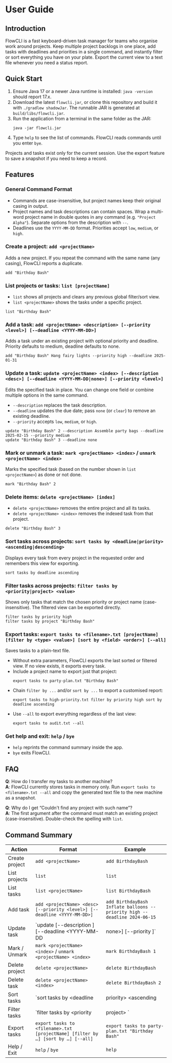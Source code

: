 # User Guide

## Introduction

FlowCLI is a fast keyboard-driven task manager for teams who organise work around projects. Keep multiple project backlogs in one place, add tasks with deadlines and priorities in a single command, and instantly filter or sort everything you have on your plate. Export the current view to a text file whenever you need a status report.

## Quick Start

1. Ensure Java 17 or a newer Java runtime is installed: `java -version` should report 17.x.
2. Download the latest `flowcli.jar`, or clone this repository and build it with `./gradlew shadowJar`. The runnable JAR is generated at `build/libs/flowcli.jar`.
3. Run the application from a terminal in the same folder as the JAR:
   ```
   java -jar flowcli.jar
   ```
4. Type `help` to see the list of commands. FlowCLI reads commands until you enter `bye`.

Projects and tasks exist only for the current session. Use the export feature to save a snapshot if you need to keep a record.

## Features

### General Command Format

- Commands are case-insensitive, but project names keep their original casing in output.
- Project names and task descriptions can contain spaces. Wrap a multi-word project name in double quotes in any command (e.g. `"Project Alpha"`). Separate options from the description with `--`.
- Deadlines use the `YYYY-MM-DD` format. Priorities accept `low`, `medium`, or `high`.

### Create a project: `add <projectName>`

Adds a new project. If you repeat the command with the same name (any casing), FlowCLI reports a duplicate.

```
add "Birthday Bash"
```

### List projects or tasks: `list [projectName]`

- `list` shows all projects and clears any previous global filter/sort view.
- `list <projectName>` shows the tasks under a specific project.

```
list "Birthday Bash"
```

### Add a task: `add <projectName> <description> [--priority <level>] [--deadline <YYYY-MM-DD>]`

Adds a task under an existing project with optional priority and deadline. Priority defaults to medium, deadline defaults to none.

```
add "Birthday Bash" Hang fairy lights --priority high --deadline 2025-01-31
```

### Update a task: `update <projectName> <index> [--description <desc>] [--deadline <YYYY-MM-DD|none>] [--priority <level>]`

Edits the specified task in place. You can change one field or combine multiple options in the same command.

- `--description` replaces the task description.
- `--deadline` updates the due date; pass `none` (or `clear`) to remove an existing deadline.
- `--priority` accepts `low`, `medium`, or `high`.

```
update "Birthday Bash" 2 --description Assemble party bags --deadline 2025-02-15 --priority medium
update "Birthday Bash" 3 --deadline none
```

### Mark or unmark a task: `mark <projectName> <index>` / `unmark <projectName> <index>`

Marks the specified task (based on the number shown in `list <projectName>`) as done or not done.

```
mark "Birthday Bash" 2
```

### Delete items: `delete <projectName> [index]`

- `delete <projectName>` removes the entire project and all its tasks.
- `delete <projectName> <index>` removes the indexed task from that project.

```
delete "Birthday Bash" 3
```

### Sort tasks across projects: `sort tasks by <deadline|priority> <ascending|descending>`

Displays every task from every project in the requested order and remembers this view for exporting.

```
sort tasks by deadline ascending
```

### Filter tasks across projects: `filter tasks by <priority|project> <value>`

Shows only tasks that match the chosen priority or project name (case-insensitive). The filtered view can be exported directly.

```
filter tasks by priority high
filter tasks by project "Birthday Bash"
```

### Export tasks: `export tasks to <filename>.txt [projectName] [filter by <type> <value>] [sort by <field> <order>] [--all]`

Saves tasks to a plain-text file.

- Without extra parameters, FlowCLI exports the last sorted or filtered view. If no view exists, it exports every task.
- Include a project name to export just that project:
  ```
  export tasks to party-plan.txt "Birthday Bash"
  ```
- Chain `filter by ...` and/or `sort by ...` to export a customised report:
  ```
  export tasks to high-priority.txt filter by priority high sort by deadline ascending
  ```
- Use `--all` to export everything regardless of the last view:
  ```
  export tasks to audit.txt --all
  ```

### Get help and exit: `help` / `bye`

- `help` reprints the command summary inside the app.
- `bye` exits FlowCLI.

## FAQ

**Q**: How do I transfer my tasks to another machine?  
**A**: FlowCLI currently stores tasks in memory only. Run `export tasks to <filename>.txt --all` and copy the generated text file to the new machine as a snapshot.

**Q**: Why do I get “Couldn't find any project with such name”?  
**A**: The first argument after the command must match an existing project (case-insensitive). Double-check the spelling with `list`.

## Command Summary

| Action | Format | Example |
| --- | --- | --- |
| Create project | `add <projectName>` | `add BirthdayBash` |
| List projects | `list` | `list` |
| List tasks | `list <projectName>` | `list BirthdayBash` |
| Add task | `add <projectName> <desc> [--priority <level>] [--deadline <YYYY-MM-DD>]` | `add BirthdayBash Inflate balloons --priority high --deadline 2024-06-15` |
| Update task | `update <projectName> <index> [--description <desc>] [--deadline <YYYY-MM-DD|none>] [--priority <level>]` | `update BirthdayBash 1 --priority medium` |
| Mark / Unmark | `mark <projectName> <index>` / `unmark <projectName> <index>` | `mark BirthdayBash 1` |
| Delete project | `delete <projectName>` | `delete BirthdayBash` |
| Delete task | `delete <projectName> <index>` | `delete BirthdayBash 2` |
| Sort tasks | `sort tasks by <deadline|priority> <ascending|descending>` | `sort tasks by priority descending` |
| Filter tasks | `filter tasks by <priority|project> <value>` | `filter tasks by priority medium` |
| Export tasks | `export tasks to <filename>.txt [projectName] [filter by …] [sort by …] [--all]` | `export tasks to party-plan.txt "Birthday Bash"` |
| Help / Exit | `help` / `bye` | `help` |
